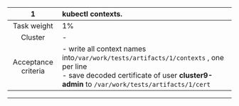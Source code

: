 
|        **1**        | **kubectl contexts.**                                                                                                                                                                     |
| :-----------------: |:------------------------------------------------------------------------------------------------------------------------------------------------------------------------------------------|
|     Task weight     | 1%                                                                                                                                                                                        |
|       Cluster       | -                                                                                                                                                                                         |
| Acceptance criteria | - write all context names into``/var/work/tests/artifacts/1/contexts`` , one per line <br/>- save decoded certificate of user **cluster9-admin**  to ``/var/work/tests/artifacts/1/cert`` |
---

